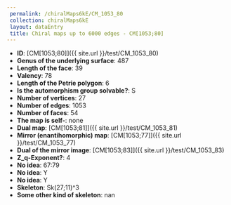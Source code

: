 ```yaml
--- 
 permalink: /chiralMaps6kE/CM_1053_80 
 collection: chiralMaps6kE
 layout: dataEntry
 title: Chiral maps up to 6000 edges - CM[1053;80]
---
```


- **ID**: [CM[1053;80]]({{ site.url }}/test/CM_1053_80)
- **Genus of the underlying surface**: 487
- **Length of the face**: 39
- **Valency**: 78
- **Length of the Petrie polygon**: 6
- **Is the automorphism group solvable?**: S
- **Number of vertices**: 27
- **Number of edges**: 1053
- **Number of faces**: 54
- **The map is self-**: none
- **Dual map**: [CM[1053;81]]({{ site.url }}/test/CM_1053_81)
- **Mirror (enantihomorphic) map**: [CM[1053;77]]({{ site.url }}/test/CM_1053_77)
- **Dual of the mirror image**: [CM[1053;83]]({{ site.url }}/test/CM_1053_83)
- **Z_q-Exponent?**: 4
- **No idea**:  67:79
- **No idea**: Y
- **No idea**: Y
- **Skeleton**: Sk(27;11)^3
- **Some other kind of skeleton**: nan
